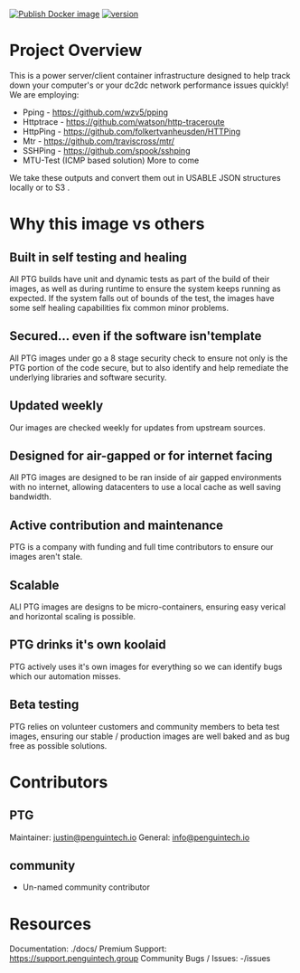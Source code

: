 [![Publish Docker image](https://github.com/PenguinCloud/PenguinPerf3/actions/workflows/push.yml/badge.svg)](https://github.com/PenguinCloud/PenguinPerf3/actions/workflows/push.yml) [![version](https://img.shields.io/badge/version-1.0.2-blue.svg)](https://semver.org) 

# Project Overview
This is a power server/client container infrastructure designed to help track down your computer's or your dc2dc network performance issues quickly!
We are employing:
* Pping - https://github.com/wzv5/pping 
* Httptrace - https://github.com/watson/http-traceroute 
* HttpPing - https://github.com/folkertvanheusden/HTTPing 
* Mtr - https://github.com/traviscross/mtr/ 
* SSHPing - https://github.com/spook/sshping 
* MTU-Test (ICMP based solution)
More to come

We take these outputs and convert them out in USABLE JSON structures locally or to S3 .

# Why this image vs others
## Built in self testing and healing
All PTG builds have unit and dynamic tests as part of the build of their images, as well as during runtime to ensure the system keeps running as expected. If the system falls out of bounds of the test, the images have some self healing capabilities fix common minor problems.

## Secured... even if the software isn'template
All PTG images under go a 8 stage security check to ensure not only is the PTG portion of the code secure, but to also identify and help remediate the underlying libraries and software security. 

## Updated weekly
Our images are checked weekly for updates from upstream sources.

## Designed for air-gapped or for internet facing
All PTG images are designed to be ran inside of air gapped environments with no internet, allowing datacenters to use a local cache as well saving bandwidth.

## Active contribution and maintenance
PTG is a company with funding and full time contributors to ensure our images aren't stale.

## Scalable
ALl PTG images are designs to be micro-containers, ensuring easy verical and horizontal scaling is possible.

## PTG drinks it's own koolaid
PTG actively uses it's own images for everything so we can identify bugs which our automation misses.

## Beta testing
PTG relies on volunteer customers and community members to beta test images, ensuring our stable / production images are well baked and as bug free as possible solutions.

# Contributors
## PTG
Maintainer:  justin@penguintech.io
General: info@penguintech.io

## community

* Un-named community contributor


# Resources
Documentation: ./docs/
Premium Support: https://support.penguintech.group 
Community Bugs / Issues: -/issues
